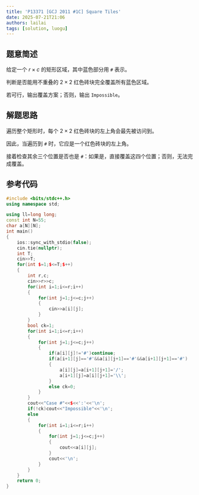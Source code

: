 ```yaml
---
title: 'P13371 [GCJ 2011 #1C] Square Tiles'
date: 2025-07-21T21:06
authors: lailai
tags: [solution, luogu]
---
```


<Solution pid="P13371" aid="n57yexr9" />

<!-- truncate -->

## 题意简述

给定一个 $r\times c$ 的矩形区域，其中蓝色部分用 `#` 表示。

判断是否能用不重叠的 $2\times 2$ 红色砖块完全覆盖所有蓝色区域。

若可行，输出覆盖方案；否则，输出 `Impossible`。

## 解题思路

遍历整个矩形时，每个 $2\times 2$ 红色砖块的左上角会最先被访问到。

因此，当遍历到 `#` 时，它应是一个红色砖块的左上角。

接着检查其余三个位置是否也是 `#`：如果是，直接覆盖这四个位置；否则，无法完成覆盖。

## 参考代码

```cpp
#include <bits/stdc++.h>
using namespace std;

using ll=long long;
const int N=55;
char a[N][N];
int main()
{
	ios::sync_with_stdio(false);
	cin.tie(nullptr);
	int T;
	cin>>T;
	for(int $=1;$<=T;$++)
	{
		int r,c;
		cin>>r>>c;
		for(int i=1;i<=r;i++)
		{
			for(int j=1;j<=c;j++)
			{
				cin>>a[i][j];
			}
		}
		bool ck=1;
		for(int i=1;i<=r;i++)
		{
			for(int j=1;j<=c;j++)
			{
				if(a[i][j]!='#')continue;
				if(a[i+1][j]=='#'&&a[i][j+1]=='#'&&a[i+1][j+1]=='#')
				{
					a[i][j]=a[i+1][j+1]='/';
					a[i+1][j]=a[i][j+1]='\\';
				}
				else ck=0;
			}
		}
		cout<<"Case #"<<$<<':'<<'\n';
		if(!ck)cout<<"Impossible"<<'\n';
		else
		{
			for(int i=1;i<=r;i++)
			{
				for(int j=1;j<=c;j++)
				{
					cout<<a[i][j];
				}
				cout<<'\n';
			}
		}
	}
	return 0;
}
```
